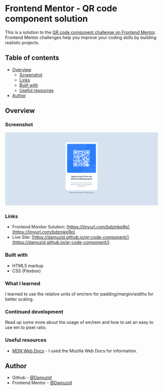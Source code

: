 # Frontend Mentor - QR code component solution

This is a solution to the [QR code component challenge on Frontend Mentor](https://www.frontendmentor.io/challenges/qr-code-component-iux_sIO_H). Frontend Mentor challenges help you improve your coding skills by building realistic projects. 

## Table of contents

- [Overview](#overview)
  - [Screenshot](#screenshot)
  - [Links](#links)
  - [Built with](#built-with)
  - [Useful resources](#useful-resources)
- [Author](#author)

## Overview

### Screenshot

![](solution-screenshot.png)

### Links

- Frontend Monitor Solution: [https://tinyurl.com/bdzmkp9p](https://tinyurl.com/bdzmkp9p)
- Live Site: [https://damuzid.github.io/qr-code-component/](https://damuzid.github.io/qr-code-component/)

### Built with

- HTML5 markup
- CSS (Flexbox)

### What I learned

I learned to use the relative units of em/rem for padding/margin/widths for better scaling.

### Continued development

Read up some more about the usage of em/rem and how to set an easy to use em to pixel ratio.

### Useful resources

- [MDN Web Docs](https://developer.mozilla.org/en-US/) - I used the Mozilla Web Docs for information.

## Author

- Github - [@Damuzid](https://github.com/Damuzid)
- Frontend Mentor - [@Damuzid](https://www.frontendmentor.io/profile/Damuzid)
